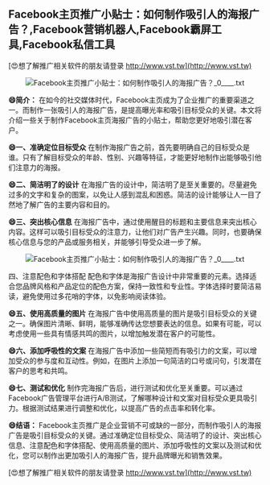 ## **Facebook主页推广小贴士：如何制作吸引人的海报广告？,Facebook营销机器人,Facebook霸屏工具,Facebook私信工具**

[😍想了解推广相关软件的朋友请登录 http://www.vst.tw](http://www.vst.tw)

 <center><img src="https://vst.tw/MP4/tuiguang/png/4.png" alt="Facebook主页推广小贴士：如何制作吸引人的海报广告？_0____.txt"></center>

**😄简介：**
在如今的社交媒体时代，Facebook主页成为了企业推广的重要渠道之一。而制作一张吸引人的海报广告，是提高曝光率和吸引目标受众的关键。本文将介绍一些关于制作Facebook主页海报广告的小贴士，帮助您更好地吸引潜在客户。

**😄一、准确定位目标受众**
在制作海报广告之前，首先要明确自己的目标受众是谁。只有了解目标受众的年龄、性别、兴趣等特征，才能更好地制作出能够吸引他们注意力的海报。

**😄二、简洁明了的设计**
在海报广告的设计中，简洁明了是至关重要的。尽量避免过多的文字和复杂的图案，以免让人感到混乱和困惑。简洁的设计能够让人一目了然地了解广告的主要内容和目的。

**😄三、突出核心信息**
在海报广告中，通过使用醒目的标题和主要信息来突出核心内容。这样可以吸引目标受众的注意力，让他们对广告产生兴趣。同时，也要确保核心信息与您的产品或服务相关，并能够引导受众进一步了解。

 <center><img src="https://vst.tw/MP4/tuiguang/png/2.png" alt="Facebook主页推广小贴士：如何制作吸引人的海报广告？_0____.txt"></center>

四、注意配色和字体搭配
配色和字体是海报广告设计中非常重要的元素。选择适合您品牌风格和产品定位的配色方案，保持一致性和专业性。字体选择时要简洁易读，避免使用过多花哨的字体，以免影响阅读体验。

**😄五、使用高质量的图片**
在海报广告中使用高质量的图片是吸引目标受众的关键之一。确保图片清晰、鲜明，能够准确传达您想要表达的信息。如果有可能，可以考虑使用一些具有情感共鸣的图片，以增加触发潜在客户的可能性。

**😄六、添加呼吸性的文案**
在海报广告中添加一些简短而有吸引力的文案，可以增加受众的参与度和互动性。例如，在图片上添加一句简洁的口号或问句，引发潜在客户的思考和共鸣。

**😄七、测试和优化**
制作完海报广告后，进行测试和优化至关重要。可以通过Facebook广告管理平台进行A/B测试，了解哪种设计和文案对目标受众更具吸引力。根据测试结果进行调整和优化，以提高广告的点击率和转化率。

**😄结语：**
Facebook主页推广是企业营销不可或缺的一部分，而制作吸引人的海报广告是吸引目标受众的关键。通过准确定位目标受众、简洁明了的设计、突出核心信息、注意配色和字体搭配、使用高质量的图片、添加呼吸性的文案以及测试和优化，您可以制作出更加吸引人的海报广告，提升品牌曝光和销售效果。

[😍想了解推广相关软件的朋友请登录 http://www.vst.tw](http://www.vst.tw)



